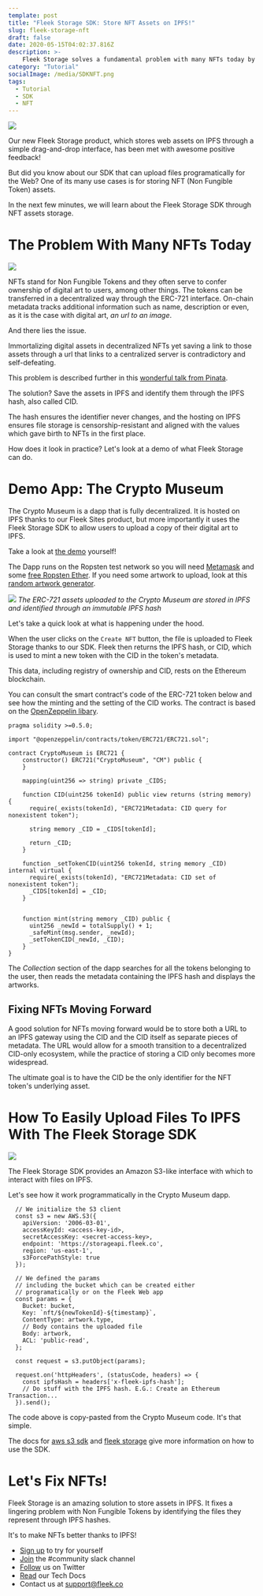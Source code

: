 ```yaml
---
template: post
title: "Fleek Storage SDK: Store NFT Assets on IPFS!"
slug: fleek-storage-nft
draft: false
date: 2020-05-15T04:02:37.816Z
description: >-
    Fleek Storage solves a fundamental problem with many NFTs today by storing assets to IPFS instead of a centralized server.
category: "Tutorial"
socialImage: /media/SDKNFT.png
tags:
  - Tutorial
  - SDK
  - NFT
---
```


![](media/SDKNFT.png)

Our new Fleek Storage product, which stores web assets on IPFS through a simple drag-and-drop interface, has been met with awesome positive feedback!

But did you know about our SDK that can upload files programatically for the Web? One of its many use cases is for storing NFT (Non Fungible Token) assets.

In the next few minutes, we will learn about the Fleek Storage SDK through NFT assets storage.

# The Problem With Many NFTs Today
![](media/storageSdkNft/nft-central-server.jpg)

NFTs stand for Non Fungible Tokens and they often serve to confer ownership of digital art to users, among other things. The tokens can be transferred in a decentralized way through the ERC-721 interface. On-chain metadata tracks additional information such as name, description or even, as it is the case with digital art, *an url to an image*.

And there lies the issue.

Immortalizing digital assets in decentralized NFTs yet saving a link to those assets through a url that links to a centralized server is contradictory and self-defeating.

This problem is described further in this [wonderful talk from Pinata](https://www.youtube.com/watch?v=6b8OANmw2kM).

The solution? Save the assets in IPFS and identify them through the IPFS hash, also called CID.

The hash ensures the identifier never changes, and the hosting on IPFS ensures file storage is censorship-resistant and aligned with the values which gave birth to NFTs in the first place.

How does it look in practice? Let's look at a demo of what Fleek Storage can do.

# Demo App: The Crypto Museum
The Crypto Museum is a dapp that is fully decentralized. It is hosted on IPFS thanks to our Fleek Sites product, but more importantly it uses the Fleek Storage SDK to allow users to upload a copy of their digital art to IPFS.

Take a look at [the demo](https://crypto-museum.on.fleek.co) yourself!

The Dapp runs on the Ropsten test network so you will need [Metamask](https://metamask.io/) and some [free Ropsten Ether](https://faucet.ropsten.be/). If you need some artwork to upload, look at this [random artwork generator](http://www.random-art.org/online/).

![](media/storageSdkNft/crypto-museum.png)
*The ERC-721 assets uploaded to the Crypto Museum are stored in IPFS and identified through an immutable IPFS hash*

Let's take a quick look at what is happening under the hood.

When the user clicks on the `Create NFT` button, the file is uploaded to Fleek Storage thanks to our SDK. Fleek then returns the IPFS hash, or CID, which is used to mint a new token with the CID in the token's metadata.

This data, including registry of ownership and CID, rests on the Ethereum blockchain.

You can consult the smart contract's code of the ERC-721 token below and see how the minting and the setting of the CID works. The contract is based on the [OpenZeppelin libary](https://github.com/OpenZeppelin/openzeppelin-contracts).

```
pragma solidity >=0.5.0;

import "@openzeppelin/contracts/token/ERC721/ERC721.sol";

contract CryptoMuseum is ERC721 {
    constructor() ERC721("CryptoMuseum", "CM") public {
    }

    mapping(uint256 => string) private _CIDS;

    function CID(uint256 tokenId) public view returns (string memory) {
      require(_exists(tokenId), "ERC721Metadata: CID query for nonexistent token");

      string memory _CID = _CIDS[tokenId];

      return _CID;
    }

    function _setTokenCID(uint256 tokenId, string memory _CID) internal virtual {
      require(_exists(tokenId), "ERC721Metadata: CID set of nonexistent token");
      _CIDS[tokenId] = _CID;
    }


    function mint(string memory _CID) public {
      uint256 _newId = totalSupply() + 1;
      _safeMint(msg.sender, _newId);
      _setTokenCID(_newId, _CID);
    }
}
```

The *Collection* section of the dapp searches for all the tokens belonging to the user, then reads the metadata containing the IPFS hash and displays the artworks.

## Fixing NFTs Moving Forward

A good solution for NFTs moving forward would be to store both a URL to an IPFS gateway using the CID and the CID itself as separate pieces of metadata. The URL would allow for a smooth transition to a decentralized CID-only ecosystem, while the practice of storing a CID only becomes more widespread.

The ultimate goal is to have the CID be the only identifier for the NFT token's underlying asset.

# How To Easily Upload Files To IPFS With The Fleek Storage SDK
![](media/storageSdkNft/nft-winnie.jpg)

The Fleek Storage SDK provides an Amazon S3-like interface with which to interact with files on IPFS.

Let's see how it work programmatically in the Crypto Museum dapp.

```
  // We initialize the S3 client
  const s3 = new AWS.S3({
    apiVersion: '2006-03-01',
    accessKeyId: <access-key-id>,
    secretAccessKey: <secret-access-key>,
    endpoint: 'https://storageapi.fleek.co',
    region: 'us-east-1',
    s3ForcePathStyle: true
  });

  // We defined the params
  // including the bucket which can be created either
  // programatically or on the Fleek Web app
  const params = {
    Bucket: bucket,
    Key: `nft/${newTokenId}-${timestamp}`,
    ContentType: artwork.type,
    // Body contains the uploaded file
    Body: artwork,
    ACL: 'public-read',
  };

  const request = s3.putObject(params);

  request.on('httpHeaders', (statusCode, headers) => {
    const ipfsHash = headers['x-fleek-ipfs-hash'];
    // Do stuff with the IPFS hash. E.G.: Create an Ethereum Transaction...
  }).send();
```

The code above is copy-pasted from the Crypto Museum code. It's that simple.

The docs for [aws s3 sdk](https://docs.aws.amazon.com/AWSJavaScriptSDK/latest/AWS/S3.html) and [fleek storage](https://docs.fleek.co/StorageSDK) give more information on how to use the SDK.

# Let's Fix NFTs!
Fleek Storage is an amazing solution to store assets in IPFS. It fixes a lingering problem with Non Fungible Tokens by identifying the files they represent through IPFS hashes.

It's to make NFTs better thanks to IPFS!

* [Sign up](https://app.fleek.co) to try for yourself
* [Join](https://join.slack.com/t/fleek-public/shared_invite/zt-bxna7y1d-PbVdut4rgHt5jM6Zjg9g9A) the #community slack channel
* [Follow](https://twitter.com/FleekHQ) us on Twitter
* [Read](https://docs.fleek.co/) our Tech Docs
* Contact us at support@fleek.co 
